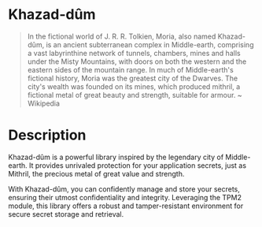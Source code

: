 # Khazad-dûm
>In the fictional world of J. R. R. Tolkien, Moria, also named Khazad-dûm, is an ancient subterranean complex in Middle-earth, comprising a vast labyrinthine network of tunnels, chambers, mines and halls under the Misty Mountains, with doors on both the western and the eastern sides of the mountain range. In much of Middle-earth's fictional history, Moria was the greatest city of the Dwarves. The city's wealth was founded on its mines, which produced mithril, a fictional metal of great beauty and strength, suitable for armour.
~ Wikipedia

# Description
Khazad-dûm is a powerful library inspired by the legendary city of Middle-earth. It provides unrivaled protection for your application secrets, just as Mithril, the precious metal of great value and strength.

With Khazad-dûm, you can confidently manage and store your secrets, ensuring their utmost confidentiality and integrity. Leveraging the TPM2 module, this library offers a robust and tamper-resistant environment for secure secret storage and retrieval.